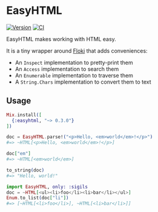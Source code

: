 # EasyHTML

[![Version](https://img.shields.io/hexpm/v/easyhtml.svg)](https://hex.pm/packages/easyhtml)
[![CI](https://github.com/wojtekmach/easyhtml/actions/workflows/ci.yml/badge.svg)](https://github.com/wojtekmach/easyhtml/actions/workflows/ci.yml)

EasyHTML makes working with HTML easy.

It is a tiny wrapper around [Floki](https://hex.pm/packages/floki) that adds conveniences:

  * An `Inspect` implementation to pretty-print them
  * An `Access` implementation to search them
  * An `Enumerable` implementation to traverse them
  * A `String.Chars` implementation to convert them to text

## Usage

```elixir
Mix.install([
  {:easyhtml, "~> 0.3.0"}
])

doc = EasyHTML.parse!("<p>Hello, <em>world</em>!</p>")
#=> ~HTML[<p>Hello, <em>world</em>!</p>]

doc["em"]
#=> ~HTML[<em>world</em>]

to_string(doc)
#=> "Hello, world!"

import EasyHTML, only: :sigils
doc = ~HTML[<ul><li>foo</li><li>bar</li></ul>]
Enum.to_list(doc["li"])
#=> [~HTML[<li>foo</li>], ~HTML[<li>bar</li>]]
```
